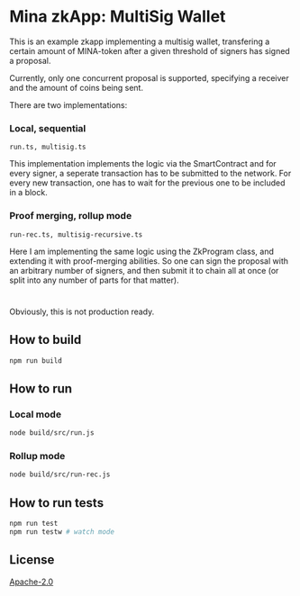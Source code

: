 # Mina zkApp: MultiSig Wallet

This is an example zkapp implementing a multisig wallet, transfering a certain amount of MINA-token after a given threshold of signers has signed a proposal. 

Currently, only one concurrent proposal is supported, specifying a receiver and the amount of coins being sent.

There are two implementations:

### Local, sequential

`run.ts, multisig.ts`

This implementation implements the logic via the SmartContract and for every signer, a seperate transaction has to be submitted to the network. For every new transaction, one has to wait for the previous one to be included in a block.

### Proof merging, rollup mode

`run-rec.ts, multisig-recursive.ts`

Here I am implementing the same logic using the ZkProgram class, and extending it with proof-merging abilities. 
So one can sign the proposal with an arbitrary number of signers, and then submit it to chain all at once (or split into any number of parts for that matter).

#

Obviously, this is not production ready.

## How to build

```sh
npm run build
```

## How to run

### Local mode

```sh
node build/src/run.js
```

### Rollup mode

```sh
node build/src/run-rec.js
```

## How to run tests

```sh
npm run test
npm run testw # watch mode
```

## License

[Apache-2.0](LICENSE)
